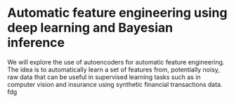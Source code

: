 # Automatic feature engineering using deep learning and Bayesian inference

We will explore the use of autoencoders for automatic feature engineering. The idea is to automatically learn a set of features from, potentially noisy, raw data that can be useful in supervised learning tasks such as in computer vision and insurance using synthetic financial transactions data. fdg
